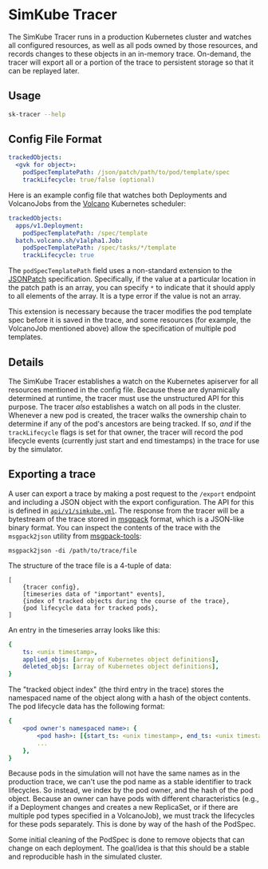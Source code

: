 <!--
project: SimKube
template: docs.html
-->

# SimKube Tracer

The SimKube Tracer runs in a production Kubernetes cluster and watches all configured resources, as well as all pods
owned by those resources, and records changes to these objects in an in-memory trace.  On-demand, the tracer will export
all or a portion of the trace to persistent storage so that it can be replayed later.

## Usage

```bash exec="on" result="plain"
sk-tracer --help
```

## Config File Format

```yaml
trackedObjects:
  <gvk for object>:
    podSpecTemplatePath: /json/patch/path/to/pod/template/spec
    trackLifecycle: true/false (optional)
```

Here is an example config file that watches both Deployments and VolcanoJobs from the [Volcano](https://volcano.sh/en/)
Kubernetes scheduler:

```yaml
trackedObjects:
  apps/v1.Deployment:
    podSpecTemplatePath: /spec/template
  batch.volcano.sh/v1alpha1.Job:
    podSpecTemplatePath: /spec/tasks/*/template
    trackLifecycle: true
```

The `podSpecTemplatePath` field uses a non-standard extension to the [JSONPatch](https://jsonpatch.com) specification.
Specifically, if the value at a particular location in the patch path is an array, you can specify `*` to indicate that
it should apply to all elements of the array.  It is a type error if the value is not an array.

This extension is necessary because the tracer modifies the pod template spec before it is saved in the trace, and some
resources (for example, the VolcanoJob mentioned above) allow the specification of multiple pod templates.

## Details

The SimKube Tracer establishes a watch on the Kubernetes apiserver for all resources mentioned in the config file.
Because these are dynamically determined at runtime, the tracer must use the unstructured API for this purpose.  The
tracer _also_ establishes a watch on all pods in the cluster.  Whenever a new pod is created, the tracer walks the
ownership chain to determine if any of the pod's ancestors are being tracked.  If so, _and_ if the `trackLifecycle`
flags is set for that owner, the tracer will record the pod lifecycle events (currently just start and end timestamps)
in the trace for use by the simulator.

## Exporting a trace

A user can export a trace by making a post request to the `/export` endpoint and including a JSON object with the export
configuration.  The API for this is defined in
[`api/v1/simkube.yml`](https://github.com/acrlabs/blob/master/api/v1/simkube.yml).  The response from the tracer will be
a bytestream of the trace stored in [msgpack](https://msgpack.org) format, which is a JSON-like binary
format.  You can inspect the contents of the trace with the `msgpack2json` utility from
[msgpack-tools](https://github.com/ludocode/msgpack-tools):

```
msgpack2json -di /path/to/trace/file
```

The structure of the trace file is a 4-tuple of data:

```
[
    {tracer config},
    [timeseries data of "important" events],
    {index of tracked objects during the course of the trace},
    {pod lifecycle data for tracked pods},
]
```

An entry in the timeseries array looks like this:

```yaml
{
    ts: <unix timestamp>,
    applied_objs: [array of Kubernetes object definitions],
    deleted_objs: [array of Kubernetes object definitions],
}
```

The "tracked object index" (the third entry in the trace) stores the namespaced name of the object along with a hash of
the object contents.  The pod lifecycle data has the following format:

```yaml
{
    <pod owner's namespaced name>: {
        <pod hash>: [{start_ts: <unix timestamp>, end_ts: <unix timestamp>}, ...]
        ...
    },
}
```

Because pods in the simulation will not have the same names as in the production trace, we can't use the pod name as a
stable identifier to track lifecycles.  So instead, we index by the pod owner, and the hash of the pod object.  Because
an owner can have pods with different characteristics (e.g., if a Deployment changes and creates a new ReplicaSet, or if
there are multiple pod types specified in a VolcanoJob), we must track the lifecycles for these pods separately.  This
is done by way of the hash of the PodSpec.

Some initial cleaning of the PodSpec is done to remove objects that can change on each deployment.  The goal/idea is
that this should be a stable and reproducible hash in the simulated cluster.
